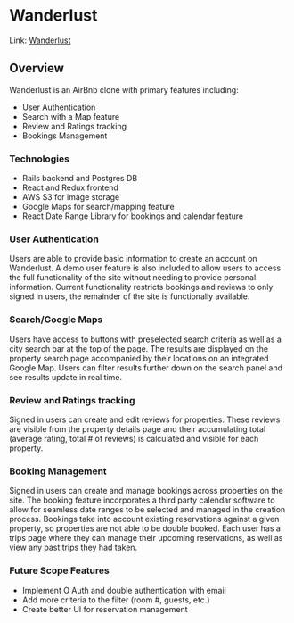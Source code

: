 # Wanderlust

Link: [Wanderlust](https://wanderlust-aa.herokuapp.com/?#/)

## Overview
 Wanderlust is an AirBnb clone with primary features including:
* User Authentication
* Search with a Map feature
* Review and Ratings tracking
* Bookings Management

### Technologies
 
 * Rails backend and Postgres DB
 * React and Redux frontend
 * AWS S3 for image storage
 * Google Maps for search/mapping feature
 * React Date Range Library for bookings and calendar feature

### User Authentication

Users are able to provide basic information to create an account on Wanderlust. A demo user feature is also included to allow users to access the full functionality of the site without needing to provide personal information. Current functionality restricts bookings and reviews to only signed in users, the remainder of the site is functionally available.

### Search/Google Maps

Users have access to buttons with preselected search criteria as well as a city search bar at the top of the page. The results are displayed on the property search page accompanied by their locations on an integrated Google Map. Users can filter results further down on the search panel and see results update in real time. 

### Review and Ratings tracking

Signed in users can create and edit reviews for properties. These reviews are visible from the property details page and their accumulating total (average rating, total # of reviews) is calculated and visible for each property.

### Booking Management

Signed in users can create and manage bookings across properties on the site. The booking feature incorporates a third party calendar software to allow for seamless date ranges to be selected and managed in the creation process. Bookings take into account existing reservations against a given property, so properties are not able to be double booked. Each user has a trips page where they can manage their upcoming reservations, as well as view any past trips they had taken.


### Future Scope Features
* Implement O Auth and double authentication with email
* Add more criteria to the filter (room #, guests, etc.)
* Create better UI for reservation management
